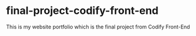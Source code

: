 # final-project-codify-front-end

This is my website portfolio which is the final project from Codify Front-End
